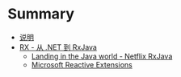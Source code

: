 # Summary

* [说明](README.md)
* [RX - 从 .NET 到 RxJava](chapter1.md)
   * [Landing in the Java world - Netflix RxJava](landing_in_the_java_world_-_netflix_rxjava.md)
   * [Microsoft Reactive Extensions](microsoft_reactive_extensions.md)

